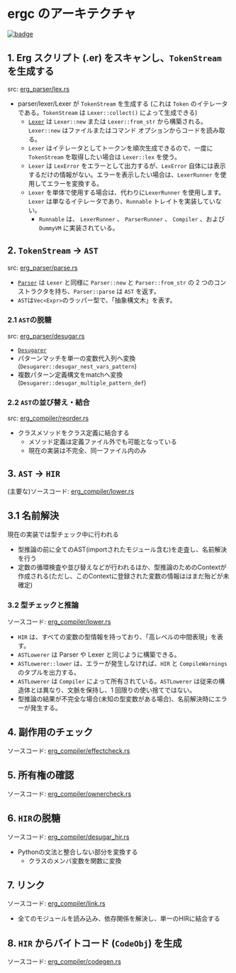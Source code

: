 # ergc のアーキテクチャ

[![badge](https://img.shields.io/endpoint.svg?url=https%3A%2F%2Fgezf7g7pd5.execute-api.ap-northeast-1.amazonaws.com%2Fdefault%2Fsource_up_to_date%3Fowner%3Derg-lang%26repos%3Derg%26ref%3Dmain%26path%3Ddoc/EN/compiler/architecture.md%26commit_hash%3Da711efa99b325ba1012f6897e7b0e2bdb947d8a1)](https://gezf7g7pd5.execute-api.ap-northeast-1.amazonaws.com/default/source_up_to_date?owner=erg-lang&repos=erg&ref=main&path=doc/EN/compiler/architecture.md&commit_hash=a711efa99b325ba1012f6897e7b0e2bdb947d8a1)

## 1. Erg スクリプト (.er) をスキャンし、`TokenStream` を生成する

src: [erg_parser/lex.rs](../../../crates/erg_parser/lex.rs)

* parser/lexer/Lexer が `TokenStream` を生成する (これは `Token` のイテレータである。`TokenStream` は `Lexer::collect()` によって生成できる)
  * [`Lexer`](./phases/01_lex.md) は `Lexer::new` または `Lexer::from_str` から構築される。`Lexer::new` はファイルまたはコマンド オプションからコードを読み取る。
  * `Lexer` はイテレータとしてトークンを順次生成できるので、一度に `TokenStream` を取得したい場合は `Lexer::lex` を使う。
  * `Lexer` は `LexError` をエラーとして出力するが、`LexError` 自体には表示するだけの情報がない。エラーを表示したい場合は、`LexerRunner` を使用してエラーを変換する。
  * `Lexer` を単体で使用する場合は、代わりに`LexerRunner` を使用します。`Lexer` は単なるイテレータであり、`Runnable` トレイトを実装していない。
    * `Runnable` は、 `LexerRunner` 、 `ParserRunner` 、 `Compiler` 、および `DummyVM` に実装されている。

## 2. `TokenStream` -> `AST`

src: [erg_parser/parse.rs](../../../crates/erg_parser/parse.rs)

* [`Parser`](./phases/02_parse.md) は `Lexer` と同様に `Parser::new` と `Parser::from_str` の 2 つのコンストラクタを持ち、`Parser::parse` は `AST` を返す。
* `AST`は`Vec<Expr>`のラッパー型で、「抽象構文木」を表す。

### 2.1 `AST`の脱糖

src: [erg_parser/desugar.rs](../../../crates/erg_parser/desugar.rs)

* [`Desugarer`](./phases/03_desugar.md)
* パターンマッチを単一の変数代入列へ変換 (`Desugarer::desugar_nest_vars_pattern`)
* 複数パターン定義構文をmatchへ変換 (`Desugarer::desugar_multiple_pattern_def`)

### 2.2 `AST`の並び替え・結合

src: [erg_compiler/reorder.rs](../../../crates\erg_compiler\reorder.rs)

* クラスメソッドをクラス定義に結合する
  * メソッド定義は定義ファイル外でも可能となっている
  * 現在の実装は不完全、同一ファイル内のみ

## 3. `AST` -> `HIR`

(主要な)ソースコード: [erg_compiler/lower.rs](../../../crates/erg_compiler/lower.rs)

## 3.1 名前解決

現在の実装では型チェック中に行われる

* 型推論の前に全てのAST(importされたモジュール含む)を走査し、名前解決を行う
* 定数の循環検査や並び替えなどが行われるほか、型推論のためのContextが作成される(ただし、このContextに登録された変数の情報ははまだ殆どが未確定)

### 3.2 型チェックと推論

ソースコード: [erg_compiler/lower.rs](../../../crates/erg_compiler/lower.rs)

* `HIR` は、すべての変数の型情報を持っており、「高レベルの中間表現」を表す。
* `ASTLowerer` は Parser や Lexer と同じように構築できる。
* `ASTLowerer::lower` は、エラーが発生しなければ、`HIR` と `CompileWarnings` のタプルを出力する。
* `ASTLowerer` は `Compiler` によって所有されている。`ASTLowerer` は従来の構造体とは異なり、文脈を保持し、1 回限りの使い捨てではない。
* 型推論の結果が不完全な場合(未知の型変数がある場合)、名前解決時にエラーが発生する。

## 4. 副作用のチェック

ソースコード: [erg_compiler/effectcheck.rs](../../../crates/erg_compiler/effectcheck.rs)

## 5. 所有権の確認

ソースコード: [erg_compiler/ownercheck.rs](../../../crates/erg_compiler/ownercheck.rs)

## 6. `HIR`の脱糖

ソースコード: [erg_compiler/desugar_hir.rs](../../../crates/erg_compiler/desugar_hir.rs)

* Pythonの文法と整合しない部分を変換する
  * クラスのメンバ変数を関数に変換

## 7. リンク

ソースコード: [erg_compiler/link.rs](../../../crates/erg_compiler/link.rs)

* 全てのモジュールを読み込み、依存関係を解決し、単一のHIRに結合する

## 8. `HIR` からバイトコード (`CodeObj`) を生成

ソースコード: [erg_compiler/codegen.rs](../../../crates/erg_compiler/codegen.rs)
